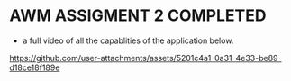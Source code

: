 # AWM ASSIGMENT 2 COMPLETED
- a full video of all the capablities of the application below.




https://github.com/user-attachments/assets/5201c4a1-0a31-4e33-be89-d18ce18f189e

